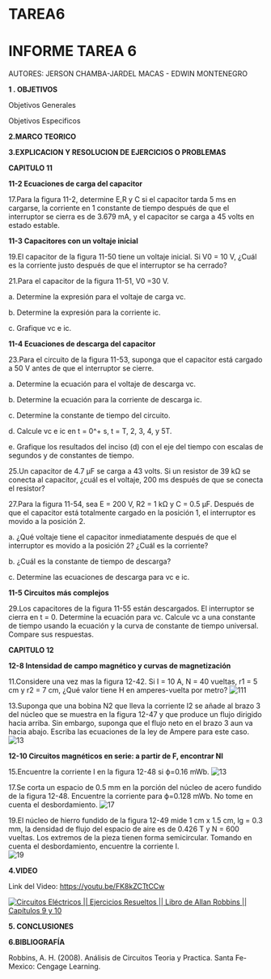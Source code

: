 # TAREA6
# INFORME TAREA 6 


AUTORES: JERSON CHAMBA-JARDEL MACAS - EDWIN MONTENEGRO 

**1 . OBJETIVOS**

Objetivos Generales



Objetivos Especificos




**2.MARCO TEORICO**



**3.EXPLICACION Y RESOLUCION DE EJERCICIOS O PROBLEMAS**


**CAPITULO 11**

**11-2 Ecuaciones de carga del capacitor**

17.Para la figura 11-2, determine E,R y C si el capacitor tarda 5 ms en cargarse, la corriente en 1 constante de tiempo después de que el interruptor se cierra es de 3.679 mA, y el capacitor se carga a 45 volts en estado estable.

**11-3 Capacitores con un voltaje inicial** 

19.El capacitor de la figura 11-50 tiene un voltaje inicial. Si V0 = 10 V, ¿Cuál es la corriente justo después de que el interruptor se ha cerrado?

21.Para el capacitor de la figura 11-51, V0 =30 V.

a. Determine la expresión para el voltaje de carga vc.

b. Determine la expresión para la corriente ic.

c. Grafique vc e ic.

**11-4 Ecuaciones de descarga del capacitor** 

23.Para el circuito de la figura 11-53, suponga que el capacitor está cargado a 50 V antes de que el interruptor se cierre. 

a.	Determine la ecuación para el voltaje de descarga vc. 

b.	Determine la ecuación para la corriente de descarga ic.

c.	Determine la constante de tiempo del circuito. 

d.	Calcule vc e ic en t = 0^+ s, t = T, 2, 3, 4, y 5T. 

e.	Grafique los resultados del inciso (d) con el eje del tiempo con escalas de segundos y de constantes de tiempo.

25.Un capacitor de 4.7 µF se carga a 43 volts. Si un resistor de 39 kΩ se conecta al capacitor, ¿cuál es el voltaje, 200 ms después de que se conecta el resistor? 

27.Para la figura 11-54, sea E = 200 V, R2 = 1 kΩ y C = 0.5 µF. Después de que el capacitor está totalmente cargado en la posición 1, el interruptor es movido a la posición 2. 

a. ¿Qué voltaje tiene el capacitor inmediatamente después de que el interruptor es movido a la posición 2? ¿Cuál es la corriente? 

b. ¿Cuál es la constante de tiempo de descarga?

c. Determine las ecuaciones de descarga para vc e ic.

**11-5 Circuitos más complejos** 

29.Los capacitores de la figura 11-55 están descargados. El interruptor se cierra en t = 0. Determine la ecuación para vc. Calcule vc a una constante de tiempo usando la ecuación y la curva de constante de tiempo universal. Compare sus respuestas.

**CAPITULO 12**

**12-8 Intensidad de campo magnético y curvas de magnetización**

11.Considere una vez mas la figura 12-42. Si I = 10 A, N = 40 vueltas, r1 = 5 cm y r2 = 7 cm, ¿Qué valor tiene H en amperes-vuelta por metro?
![111](https://user-images.githubusercontent.com/84453441/126915228-adb96c43-47e9-47b4-a0c8-bd9e12349b96.png)

13.Suponga que una bobina N2 que lleva la corriente I2 se añade al brazo 3 del núcleo que se muestra en la figura 12-47 y que produce un flujo dirigido hacia arriba. Sin embargo, suponga que el flujo neto en el brazo 3 aun va hacia abajo. Escriba las ecuaciones de la ley de Ampere para este caso.
![13](https://user-images.githubusercontent.com/84453441/126915201-23facefc-c0ce-4cdd-8bc5-71887b058868.png)

**12-10 Circuitos magnéticos en serie: a partir de F, encontrar NI**

15.Encuentre la corriente I en la figura 12-48 si ϕ=0.16 mWb. 
![13](https://user-images.githubusercontent.com/84453441/126915260-ef64ca42-4c70-47f4-9c65-9528b8d7123f.png)

17.Se corta un espacio de 0.5 mm en la porción del núcleo de acero fundido de la figura 12-48. Encuentre la corriente para ϕ=0.128 mWb. No tome en cuenta el desbordamiento.
![17](https://user-images.githubusercontent.com/84453441/126915315-d6b52363-b735-401c-ae38-eec7ba014514.png)

19.El núcleo de hierro fundido de la figura 12-49 mide 1 cm x 1.5 cm, lg = 0.3 mm, la densidad de flujo del espacio de aire es de 0.426 T y N = 600 vueltas. Los extremos de la pieza tienen forma semicircular. Tomando en cuenta el desbordamiento, encuentre la corriente I.  
![19](https://user-images.githubusercontent.com/84453441/126915340-fcc78de4-5e12-4934-bae2-9f72666e1168.png)


**4.VIDEO**

Link del Video: https://youtu.be/FK8kZCTtCCw

[![Circuitos Eléctricos || Ejercicios Resueltos || Libro de Allan Robbins || Capítulos 9 y 10](https://img.youtube.com/vi/FK8kZCTtCCw/0.jpg)](https://youtu.be/FK8kZCTtCCw)

**5. CONCLUSIONES**



**6.BIBLIOGRAFÍA**

Robbins, A. H. (2008). Análisis de Circuitos Teoria y Practica. Santa Fe-Mexico: Cengage Learning.
